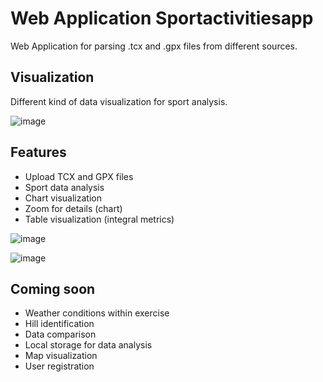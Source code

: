 # Web Application Sportactivitiesapp

Web Application for parsing .tcx and .gpx files from different sources. 

## Visualization

Different kind of data visualization for sport analysis.

![image](https://user-images.githubusercontent.com/59646470/156372254-d36d4108-5b63-4183-992a-e1784dd6d2bc.png)

## Features

- Upload TCX and GPX files
- Sport data analysis
- Chart visualization
- Zoom for details (chart)
- Table visualization (integral metrics)

![image](https://user-images.githubusercontent.com/59646470/156373133-62aaeb33-5df5-4b88-b0a7-9066c6dc2fe1.png)

![image](https://user-images.githubusercontent.com/59646470/156373245-458b09bc-5c1d-4e82-b605-f6bd8e122f95.png)


## Coming soon

- Weather conditions within exercise
- Hill identification
- Data comparison
- Local storage for data analysis
- Map visualization
- User registration

